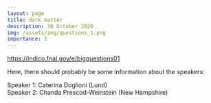 ```yaml
---
layout: page
title: dark matter
description: 30 October 2020
img: /assets/img/questions_1.png
importance: 1
---
```


<p><a href="https://indico.fnal.gov/e/bigquestions01">https://indico.fnal.gov/e/bigquestions01</a></p>

<p>Here, there should probably be some information about the speakers:</p>

<p>
Speaker 1: Caterina Doglioni (Lund)<br>
Speaker 2: Chanda Prescod-Weinstein (New Hampshire)
</p>